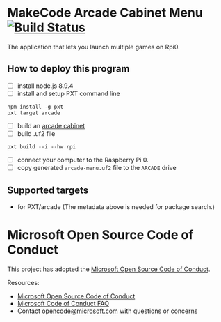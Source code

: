 # MakeCode Arcade Cabinet Menu [![Build Status](https://travis-ci.org/microsoft/pxt-arcade-cabinet-menu.svg?branch=master)](https://travis-ci.org/microsoft/pxt-arcade-cabinet-menu)

The application that lets you launch multiple games on Rpi0.

## How to deploy this program

* [ ] install node.js 8.9.4
* [ ] install and setup PXT command line
```
npm install -g pxt
pxt target arcade
```
* [ ] build an [arcade cabinet](https://arcade.makecode.com/hardware/raspberry-pi)
* [ ] build .uf2 file
```
pxt build --i --hw rpi
```
* [ ] connect your computer to the Raspberry Pi 0.
* [ ] copy generated ``arcade-menu.uf2`` file to the ``ARCADE`` drive 

## Supported targets

* for PXT/arcade
(The metadata above is needed for package search.)

# Microsoft Open Source Code of Conduct

This project has adopted the [Microsoft Open Source Code of Conduct](https://opensource.microsoft.com/codeofconduct/).

Resources:

- [Microsoft Open Source Code of Conduct](https://opensource.microsoft.com/codeofconduct/)
- [Microsoft Code of Conduct FAQ](https://opensource.microsoft.com/codeofconduct/faq/)
- Contact [opencode@microsoft.com](mailto:opencode@microsoft.com) with questions or concerns

